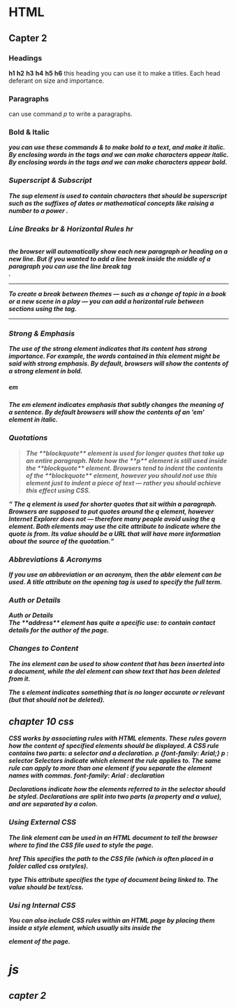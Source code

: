 # HTML 
## Capter 2
### Headings

**h1**
**h2**
**h3**
**h4**
**h5**
**h6**
this heading you can use it to make a titles.
Each head deferant on size and importance.


### Paragraphs <p>
can use command *p* to write a paragraphs.

### Bold & Italic <b> <i>

you can use these commands <b> & <i> to make bold to a text, and make it italic. 
By enclosing words in the tags <i> and </i> we can make characters appear italic.
By enclosing words in the tags <b> and </b> we can make
characters appear bold.

### Superscript & Subscript
The **sup** element is used to contain characters that
should be superscript such as the suffixes of dates or
mathematical concepts like raising a number to a power .


### Line Breaks br & Horizontal Rules hr
<br />
 the browser will automatically show each new paragraph or heading on a new line. But if you wanted to add a line break inside the middle of a paragraph you can use the line break tag <br />.
<hr />
To create a break between themes — such as a change of topic in a book or a new scene in a play — you can add a horizontal rule between sections using the tag.<hr /> 

### Strong & Emphasis
<strong>
The use of the strong element indicates that its
content has strong importance. For example, the words contained in this element might be said with strong emphasis.
By default, browsers will show the contents of a strong
element in bold.

##### em
The **em** element indicates emphasis that subtly changes
the meaning of a sentence. By default browsers will show
the contents of an 'em' element in italic.


### Quotations
<blockquote>
The **blockquote** element is used for longer quotes that take
up an entire paragraph. Note how the **p** element is still
used inside the **blockquote** element.
Browsers tend to indent the contents of the **blockquote**
element, however you should not use this element just to indent a piece of text — rather you should achieve this effect using CSS.</blockquote>

<q>
The  q  element is used for shorter quotes that sit within
a paragraph. Browsers are supposed to put quotes around
the  q  element, however Internet Explorer does not —
therefore many people avoid using the  q  element.
Both elements may use the cite attribute to indicate where the
quote is from. Its value should be a URL that will have more
information about the source of the quotation.</q>


### Abbreviations & Acronyms

If you use an abbreviation or an acronym, then the **abbr**
element can be used. A title attribute on the opening tag is
used to specify the full term.


### Auth or Details
<address>Auth or Details</address>
The **address** element has quite a specific use: to contain
contact details for the author of the page.

### Changes to Content
The **ins**  element can be used to show content that has been
inserted into a document, while the **del** element can show text that has been deleted from it.

The **s** element indicates something that is no longer
accurate or relevant (but that should not be deleted).

## chapter 10 css 
CSS works by associating rules with HTML elements. These rules govern how the content of specified elements should be displayed. A CSS rule contains two parts: a selector and a declaration.
p {font-family: Arial;}
p : selector 
**Selectors**  indicate which element the rule applies to.
The same rule can apply to more than one element if you
separate the element names with commas.
font-family: Arial : declaration 

**Declarations** indicate how the elements referred to in
the selector should be styled. Declarations are split into two
parts (a property and a value), and are separated by a colon.

### Using External CSS
The **link** element can be used in an HTML document to tell the
browser where to find the CSS file used to style the page.

**href** This specifies the path to the
CSS file (which is often placed in a folder called css orstyles).

**type** This attribute specifies the type of document being linked to. The value should be text/css.

### Usi ng Internal CSS
You can also include CSS rules within an HTML page by placing
them inside a **style** element, which usually sits inside the
<head> element of the page.


# js 
## capter 2 
